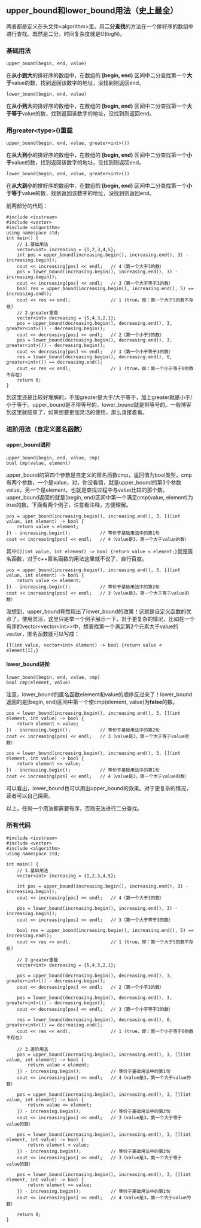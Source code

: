 ## upper_bound和lower_bound用法（史上最全）

两者都是定义在头文件&lt;algorithm&gt;里。用**二分查找**的方法在一个排好序的数组中进行查找。既然是二分，时间复杂度就是O(logN)。

### 基础用法

```
upper_bound(begin, end, value)
```

在**从小到大**的排好序的数组中，在数组的 **[begin, end)** 区间中二分查找第一个**大于**value的数，找到返回该数字的地址，没找到则返回end。

```
lower_bound(begin, end, value)
```

在**从小到大**的排好序的数组中，在数组的 **[begin, end)** 区间中二分查找第一个**大于等于**value的数，找到返回该数字的地址，没找到则返回end。

### 用greater&lt;type&gt;()重载

```
upper_bound(begin, end, value, greater<int>())
```

在**从大到小**的排好序的数组中，在数组的 **[begin, end)** 区间中二分查找第一个**小于**value的数，找到返回该数字的地址，没找到则返回end。

```
lower_bound(begin, end, value, greater<int>())
```

在**从大到小**的排好序的数组中，在数组的 **[begin, end)** 区间中二分查找第一个**小于等于**value的数，找到返回该数字的地址，没找到则返回end。

前两部分的代码：

```
#include <iostream>
#include <vector>
#include <algorithm>
using namespace std;
int main() {
    // 1.基础用法
    vector<int> increasing = {1,2,3,4,5};
    int pos = upper_bound(increasing.begin(), increasing.end(), 3) - increasing.begin();
    cout << increasing[pos] << endl;   // 4（第一个大于3的数）
    pos = lower_bound(increasing.begin(), increasing.end(), 3) - increasing.begin();
    cout << increasing[pos] << endl;   // 3（第一个大于等于3的数）
    bool res = upper_bound(increasing.begin(), increasing.end(), 5) == increasing.end();
    cout << res << endl;               // 1 (true，即：第一个大于5的数不存在)
    // 2.greater重载
    vector<int> decreasing = {5,4,3,2,1};
    pos = upper_bound(decreasing.begin(), decreasing.end(), 3, greater<int>()) - decreasing.begin();
    cout << decreasing[pos] << endl;   // 2（第一个小于3的数）
    pos = lower_bound(decreasing.begin(), decreasing.end(), 3, greater<int>()) - decreasing.begin();
    cout << decreasing[pos] << endl;   // 3（第一个小于等于3的数）
    res = lower_bound(decreasing.begin(), decreasing.end(), 0, greater<int>()) == decreasing.end();
    cout << res << endl;               // 1 (true，即：第一个小于等于0的数不存在)
    return 0;
}
```

到这里还是比较好理解的，不加greater是大于/大于等于，加上greater就是小于/小于等于。upper_bound是不带等号的，lower_bound就是带等号的。一般博客到这里就结束了，如果想要更加灵活的使用，那么请接着看。

### 进阶用法（自定义匿名函数）

#### upper_bound进阶

```
upper_bound(begin, end, value, cmp)
bool cmp(value, element)
```

upper_bound的第四个参数是自定义的匿名函数cmp，返回值为bool类型，cmp有两个参数，一个是value，对，你没看错，就是upper_bound的第3个参数value，另一个是element，也就是查找过程中与value比较的那个数。upper_bound返回的就是[begin, end)区间中第一个满足cmp(value, element)为true的数。下面看两个例子，注意看注释，方便理解。

```
pos = upper_bound(increasing.begin(), increasing.end(), 3, [](int value, int element) -> bool {
    return value < element;
}) - increasing.begin();           // 等价于基础用法中的第1句
cout << increasing[pos] << endl;   // 4（value是3，第一个大于value的数）
```

其中`[](int value, int element) -> bool {return value < element;}`就是匿名函数，对于c++匿名函数的用法这里就不说了，自行百度。

```
pos = upper_bound(increasing.begin(), increasing.end(), 3, [](int value, int element) -> bool {
    return value <= element;
}) - increasing.begin();           // 等价于基础用法中的第2句
cout << increasing[pos] << endl;   // 3（value是3，第一个大于等于value的数）
```

没想到，upper_bound竟然用出了lower_bound的效果！这就是自定义函数的优点了，使用灵活，这里只是举一个例子展示一下，对于更复杂的情况，比如在一个有序的vector&lt;vector&lt;int&gt;&gt;中，想查找第一个满足第2个元素大于value的vector，匿名函数就可以写成：

```
[](int value, vector<int> element) -> bool {return value < element[1];}
```

#### lower_bound进阶

```
lower_bound(begin, end, value, cmp)
bool cmp(element, value)
```

注意，lower_bound的匿名函数element和value的顺序反过来了！lower_bound返回的是[begin, end)区间中第一个使cmp(element, value)为**false**的数。

```
pos = lower_bound(increasing.begin(), increasing.end(), 3, [](int element, int value) -> bool {
    return element < value;
}) - increasing.begin();           // 等价于基础用法中的第2句
cout << increasing[pos] << endl;   // 3（value是3，第一个大于等于value的数）
```

```
pos = lower_bound(increasing.begin(), increasing.end(), 3, [](int element, int value) -> bool {
    return element <= value;
}) - increasing.begin();           // 等价于基础用法中的第1句
cout << increasing[pos] << endl;   // 4（value是3，第一个大于value的数）
```

可以看出，lower_bound也可以用出upper_bound的效果。对于更复杂的情况，读者可以自己探索。

以上，任何一个用法都需要有序，否则无法进行二分查找。

### 所有代码

```
#include <iostream>
#include <vector>
#include <algorithm>
using namespace std;

int main() {
    // 1.基础用法
    vector<int> increasing = {1,2,3,4,5};

    int pos = upper_bound(increasing.begin(), increasing.end(), 3) - increasing.begin();
    cout << increasing[pos] << endl;   // 4（第一个大于3的数）

    pos = lower_bound(increasing.begin(), increasing.end(), 3) - increasing.begin();
    cout << increasing[pos] << endl;   // 3（第一个大于等于3的数）

    bool res = upper_bound(increasing.begin(), increasing.end(), 5) == increasing.end();
    cout << res << endl;               // 1 (true，即：第一个大于5的数不存在)

    // 2.greater重载
    vector<int> decreasing = {5,4,3,2,1};

    pos = upper_bound(decreasing.begin(), decreasing.end(), 3, greater<int>()) - decreasing.begin();
    cout << decreasing[pos] << endl;   // 2（第一个小于3的数）

    pos = lower_bound(decreasing.begin(), decreasing.end(), 3, greater<int>()) - decreasing.begin();
    cout << decreasing[pos] << endl;   // 3（第一个小于等于3的数）

    res = lower_bound(decreasing.begin(), decreasing.end(), 0, greater<int>()) == decreasing.end();
    cout << res << endl;               // 1 (true，即：第一个小于等于0的数不存在)

    // 3.进阶用法
    pos = upper_bound(increasing.begin(), increasing.end(), 3, [](int value, int element) -> bool {
        return value < element;
    }) - increasing.begin();           // 等价于基础用法中的第1句
    cout << increasing[pos] << endl;   // 4（value是3，第一个大于value的数）

    pos = upper_bound(increasing.begin(), increasing.end(), 3, [](int value, int element) -> bool {
        return value <= element;
    }) - increasing.begin();           // 等价于基础用法中的第2句
    cout << increasing[pos] << endl;   // 3（value是3，第一个大于等于value的数）

    pos = lower_bound(increasing.begin(), increasing.end(), 3, [](int element, int value) -> bool {
        return element < value;
    }) - increasing.begin();           // 等价于基础用法中的第2句
    cout << increasing[pos] << endl;   // 3（value是3，第一个大于等于value的数）

    pos = lower_bound(increasing.begin(), increasing.end(), 3, [](int element, int value) -> bool {
        return element <= value;
    }) - increasing.begin();           // 等价于基础用法中的第1句
    cout << increasing[pos] << endl;   // 4（value是3，第一个大于value的数）
    
    return 0;
}
```

